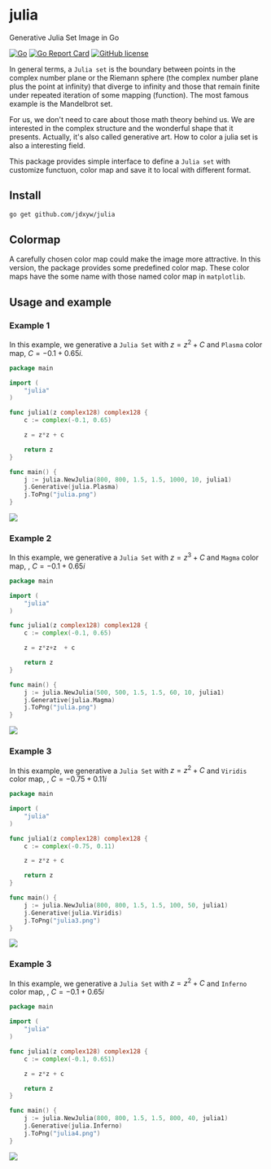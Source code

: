# julia
Generative Julia Set Image in Go

[![Go](https://github.com/jdxyw/julia/actions/workflows/go.yml/badge.svg)](https://github.com/jdxyw/julia/actions/workflows/go.yml)
[![Go Report Card](https://goreportcard.com/badge/github.com/jdxyw/julia)](https://goreportcard.com/report/github.com/jdxyw/julia)
[![GitHub license](https://img.shields.io/badge/license-MIT-blue.svg)](https://raw.githubusercontent.com/jdxyw/julia/master/LICENSE)

In general terms, a `Julia set` is the boundary between points in the complex number plane or the Riemann sphere (the complex number plane plus the point at infinity) that diverge to infinity and those that remain finite under repeated iteration of some mapping (function). The most famous example is the Mandelbrot set.

For us, we don't need to care about those math theory behind us. We are interested in the complex structure and the wonderful shape that it presents. Actually, it's also called generative art. How to color a julia set is also a interesting field.

This package provides simple interface to define a `Julia set` with customize functuon, color map and save it to local with different format.

## Install

```bash
go get github.com/jdxyw/julia
```

## Colormap

A carefully chosen color map could make the image more attractive. In this version, the package provides some predefined color map. These color maps have the some name with those named color map in `matplotlib`.

## Usage and example

### Example 1
In this example, we generative a `Julia Set` with $z=z^{2}+C$ and `Plasma` color map, $C=-0.1+0.65i$.

```go
package main

import (
	"julia"
)

func julia1(z complex128) complex128 {
	c := complex(-0.1, 0.65)

	z = z*z + c

	return z
}

func main() {
	j := julia.NewJulia(800, 800, 1.5, 1.5, 1000, 10, julia1)
	j.Generative(julia.Plasma)
	j.ToPng("julia.png")
}
```

![](images/julia1.png)

### Example 2
In this example, we generative a `Julia Set` with $z=z^{3}+C$ and `Magma` color map, , $C=-0.1+0.65i$

```go
package main

import (
	"julia"
)

func julia1(z complex128) complex128 {
	c := complex(-0.1, 0.65)

	z = z*z+z  + c

	return z
}

func main() {
	j := julia.NewJulia(500, 500, 1.5, 1.5, 60, 10, julia1)
	j.Generative(julia.Magma)
	j.ToPng("julia.png")
}
```

![](images/julia2.png)

### Example 3
In this example, we generative a `Julia Set` with $z=z^{2}+C$ and `Viridis` color map, , $C=-0.75+0.11i$

```go
package main

import (
	"julia"
)

func julia1(z complex128) complex128 {
	c := complex(-0.75, 0.11)

	z = z*z + c

	return z
}

func main() {
	j := julia.NewJulia(800, 800, 1.5, 1.5, 100, 50, julia1)
	j.Generative(julia.Viridis)
	j.ToPng("julia3.png")
}

```
![](images/julia3.png)

### Example 3
In this example, we generative a `Julia Set` with $z=z^{2}+C$ and `Inferno` color map, , $C=-0.1+0.65i$

```go
package main

import (
	"julia"
)

func julia1(z complex128) complex128 {
	c := complex(-0.1, 0.651)

	z = z*z + c

	return z
}

func main() {
	j := julia.NewJulia(800, 800, 1.5, 1.5, 800, 40, julia1)
	j.Generative(julia.Inferno)
	j.ToPng("julia4.png")
}
```
![](images/julia4.png)